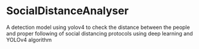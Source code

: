 # SocialDistanceAnalyser

A detection model using yolov4 to check the distance between the people and proper following of social distancing protocols
using deep learning and YOLOv4 algorithm
